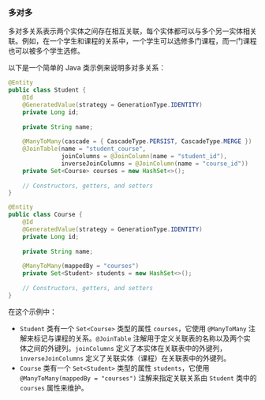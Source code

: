 ### 多对多

多对多关系表示两个实体之间存在相互关联，每个实体都可以与多个另一实体相关联。例如，在一个学生和课程的关系中，一个学生可以选修多门课程，而一门课程也可以被多个学生选修。

以下是一个简单的 Java 类示例来说明多对多关系：


```java
@Entity
public class Student {
    @Id
    @GeneratedValue(strategy = GenerationType.IDENTITY)
    private Long id;
    
    private String name;
    
    @ManyToMany(cascade = { CascadeType.PERSIST, CascadeType.MERGE })
    @JoinTable(name = "student_course",
               joinColumns = @JoinColumn(name = "student_id"),
               inverseJoinColumns = @JoinColumn(name = "course_id"))
    private Set<Course> courses = new HashSet<>();
    
    // Constructors, getters, and setters
}

@Entity
public class Course {
    @Id
    @GeneratedValue(strategy = GenerationType.IDENTITY)
    private Long id;
    
    private String name;
    
    @ManyToMany(mappedBy = "courses")
    private Set<Student> students = new HashSet<>();
    
    // Constructors, getters, and setters
}

```


在这个示例中：

- `Student` 类有一个 `Set<Course>` 类型的属性 `courses`，它使用 `@ManyToMany` 注解来标记与课程的关系。`@JoinTable` 注解用于定义关联表的名称以及两个实体之间的外键列。`joinColumns` 定义了本实体在关联表中的外键列，`inverseJoinColumns` 定义了关联实体（课程）在关联表中的外键列。
- `Course` 类有一个 `Set<Student>` 类型的属性 `students`，它使用 `@ManyToMany(mappedBy = "courses")` 注解来指定关联关系由 `Student` 类中的 `courses` 属性来维护。